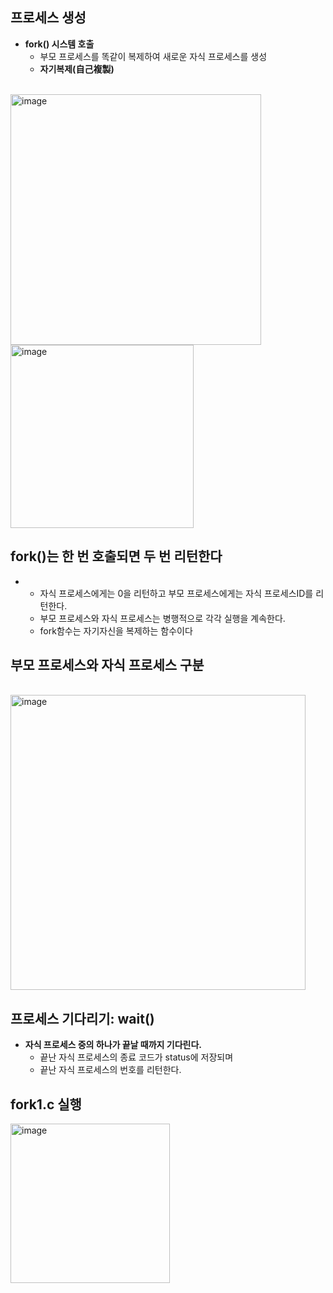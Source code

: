  <h2> 프로세스 생성</h2>
    <ul>
        <li>
            <strong>  fork() 시스템 호출</strong>
            <ul>
                <li> 부모 프로세스를 똑같이 복제하여 새로운 자식 프로세스를 생성</li>
               <li> <strong>자기복제(自己複製)</strong></li>
            </ul>
        </li>
    </ul>
<br>
<img width="401" alt="image" src="https://github.com/Sossoh/SystemPgm/assets/128332587/06089d9f-5e48-448d-b680-cb05a199c84d">
<br>
<img width="293" alt="image" src="https://github.com/Sossoh/SystemPgm/assets/128332587/63e5a165-9c41-42ba-911d-2b5688cc7bba">
<br>
 <h2> fork()는 한 번 호출되면 두 번 리턴한다</h2>
    <ul>
        <li>
           <ul>
                <li>자식 프로세스에게는 0을 리턴하고 부모 프로세스에게는 자식 프로세스ID를 리턴한다.</li>
             <li>부모 프로세스와 자식 프로세스는 병행적으로 각각 실행을 계속한다. </li>
             <li>fork함수는 자기자신을 복제하는 함수이다 </li>
            </ul>
        </li>
    </ul>
    <h2>부모 프로세스와 자식 프로세스 구분</h2>
    <br>
    <img width="472" alt="image" src="https://github.com/Sossoh/SystemPgm/assets/128332587/960d86f9-21ee-4ca7-8de8-621e79527e78">
  <br>
 <h2>프로세스 기다리기: wait()</h2>
    <ul>
        <li>
            <strong> 자식 프로세스 중의 하나가 끝날 때까지 기다린다. </strong>
            <ul>
                <li>끝난 자식 프로세스의 종료 코드가 status에 저장되며</li>
              <li>끝난 자식 프로세스의 번호를 리턴한다. </li>
            </ul>
        </li>
    </ul>



 <h2>fork1.c 실행</h2>
 <img width="255" alt="image" src="https://github.com/Sossoh/SystemPgm/assets/128332587/f6ca5d48-7350-44a7-8775-c554b63f2900">
